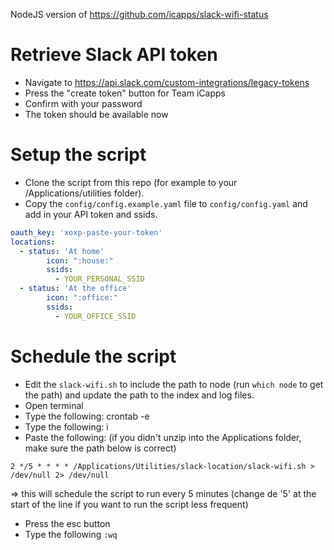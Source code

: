 NodeJS version of https://github.com/icapps/slack-wifi-status

# Retrieve Slack API token

- Navigate to https://api.slack.com/custom-integrations/legacy-tokens
- Press the "create token" button for Team iCapps
- Confirm with your password
- The token should be available now

# Setup the script

- Clone the script from this repo (for example to your /Applications/utilities folder).
- Copy the `config/config.example.yaml` file to `config/config.yaml` and add in your API token and ssids.

```yaml
oauth_key: 'xoxp-paste-your-token'
locations:
  - status: 'At home'
        icon: ":house:"
        ssids:
          - YOUR_PERSONAL_SSID
  - status: 'At the office'
        icon: ":office:"
        ssids:
          - YOUR_OFFICE_SSID
```

# Schedule the script

- Edit the `slack-wifi.sh` to include the path to node (run `which node` to get the path) and update the path to the index and log files.
- Open terminal
- Type the following: crontab -e
- Type the following: i
- Paste the following: (if you didn't unzip into the Applications folder, make sure the path below is correct)

`2 */5 * * * * /Applications/Utilities/slack-location/slack-wifi.sh > /dev/null 2> /dev/null`

=> this will schedule the script to run every 5 minutes (change de '5' at the start of the line if you want to run the script less frequent)

- Press the esc button
- Type the following `:wq`
